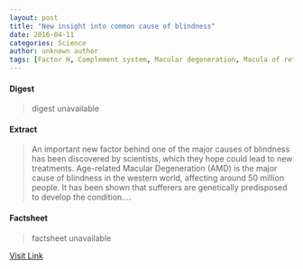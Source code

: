 ```yaml
---
layout: post
title: "New insight into common cause of blindness"
date: 2016-04-11
categories: Science
author: unknown author
tags: [Factor H, Complement system, Macular degeneration, Macula of retina, Visual impairment, Human eye, Medical specialties, Biology, Medicine, Clinical medicine, Health sciences]
---
```



#### Digest
>digest unavailable

#### Extract
>An important new factor behind one of the major causes of blindness has been discovered by scientists, which they hope could lead to new treatments. Age-related Macular Degeneration (AMD) is the major cause of blindness in the western world, affecting around 50 million people. It has been shown that sufferers are genetically predisposed to develop the condition....

#### Factsheet
>factsheet unavailable

[Visit Link](http://feeds.sciencedaily.com/~r/sciencedaily/~3/IMwWQxRHkII/141114085839.htm)


